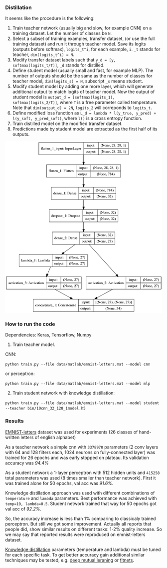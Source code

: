 ### Distillation

It seems like the procedure is the following:
1) Train teacher network (usually big and slow, for example CNN) on a training dataset. Let the number of classes be `N`.
2) Select a subset of training examples, transfer dataset, (or use the full training dataset) and run it through teacher model. Save its logits (outputs before softmax), `logits_t^i`, for each example, `i`. `_t` stands for teacher, `dim(logits_t^i) = N`.
3) Modify transfer dataset labels such that `y_d = [y, softmax(logits_t/T)]`, `_d` stands for distilled.
4) Define student model (usually small and fast, for example MLP). The number of outputs should be the same as the number of classes for teacher model, `dim(logits_s) = N`, subscript `_s` means student.
5) Modify student model by adding one more layer, which will generate additional output to match logits of teacher model. Now the output of student model is `output_d = [softmax(logits_1), softmax(logits_2/T)]`, where `T` is a free parameter called temperature. Note that `dim(output_d) = 2N`, `logits_2` will correponds to `logits_t`.
6) Define modified loss function as `L_d = lambda * l(y_true, y_pred) + l(y_soft, y_pred_soft)`, where `l()` is a cross entropy function.
7) Train distilled model on the modified transfer dataset.
8) Predictions made by student model are extracted as the first half of its outputs.

![Here is the model diagram of the student model](https://github.com/ychervonyi/distillation/blob/master/student_model_plot.png)

### How to run the code

Dependencies: Keras, Tensorflow, Numpy

1) Train teacher model. 

CNN:

```python train.py --file data/matlab/emnist-letters.mat --model cnn```

or perceptron:

```python train.py --file data/matlab/emnist-letters.mat --model mlp```

2) Train student network with knowledge distillation:

```python train.py --file data/matlab/emnist-letters.mat --model student --teacher bin/10cnn_32_128_1model.h5```

### Results
[EMNIST-letters](https://www.nist.gov/itl/iad/image-group/emnist-dataset) dataset was used for experiments (26 classes of hand-written letters of english alphabet)

As a teacher network a simple cnn with `3378970` parameters (2 conv layers with 64 and 128 filters each, 1024 neurons on fully-connected layer) was trained for 26 epochs and was early stopped on plateau. Its validation accuracy was _94.4%_

As a student network a 1-layer perceptron with 512 hidden units and `415258` total parameters was used (8 times smaller than teacher network). First it was trained alone for 50 epochs, val acc was _91.6%_.

Knowledge distillation approach was used with different combinations of `temperature` and `lambda` parameters. Best performance was achieved with `temp=10, lambda=0.5`. Student network trained that way for 50 epochs got val acc of _92.2%_. 

So, the accuracy increase is less than 1% comparing to classicaly trained perceptron. But still we got some improvement. Actually all reports that people did, show similar results on different tasks: 1-2% quality increase. So we may say that reported results were reproduced on emnist-letters dataset. 

[Knowledge distillation](https://arxiv.org/abs/1503.02531) parameters (temperature and lambda) must be tuned for each specific task. To get better accuracy gain additional similar techniques may be tested, e.g. [deep mutual leraning](https://arxiv.org/abs/1706.00384) or [fitnets](https://arxiv.org/abs/1412.6550). 

